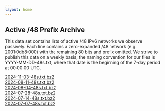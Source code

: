 ```yaml
---
layout: home
---
```


## Active /48 Prefix Archive

This data set contains lists of active /48 IPv6 networks we observe passively.
Each line contains a zero-expanded /48 network (e.g. 2001:0db8:000) with the
remaining 80 bits and prefix omitted. We strive to publish this data on a
weekly basis; the naming convention for our files is YYYY-MM-DD-48s.txt, where
that date is the beginning of the 7-day period at 00:00:00 UTC.



<!-- [](data/prefixes/)<br> -->
[2024-11-03-48s.txt.bz2](data/prefixes/2024-11-03-48s.txt.bz2)<br>
[2024-08-11-48s.txt.bz2](data/prefixes/2024-08-11-48s.txt.bz2)<br>
[2024-08-04-48s.txt.bz2](data/prefixes/2024-08-04-48s.txt.bz2)<br>
[2024-07-28-48s.txt.bz2](data/prefixes/2024-07-28-48s.txt.bz2)<br>
[2024-07-14-48s.txt.bz2](data/prefixes/2024-07-14-48s.txt.bz2)<br>
[2024-07-07-48s.txt.bz2](data/prefixes/2024-07-07-48s.txt.bz2)<br>
